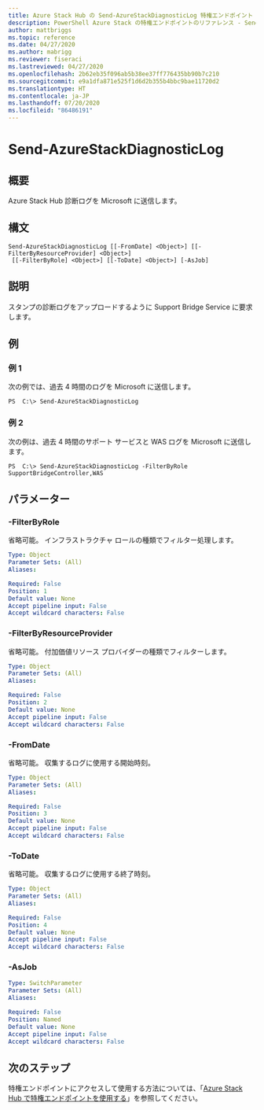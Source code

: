 ```yaml
---
title: Azure Stack Hub の Send-AzureStackDiagnosticLog 特権エンドポイント
description: PowerShell Azure Stack の特権エンドポイントのリファレンス - Send-AzureStackDiagnosticLog
author: mattbriggs
ms.topic: reference
ms.date: 04/27/2020
ms.author: mabrigg
ms.reviewer: fiseraci
ms.lastreviewed: 04/27/2020
ms.openlocfilehash: 2b62eb35f096ab5b38ee37ff776435bb90b7c210
ms.sourcegitcommit: e9a1dfa871e525f1d6d2b355b4bbc9bae11720d2
ms.translationtype: HT
ms.contentlocale: ja-JP
ms.lasthandoff: 07/20/2020
ms.locfileid: "86486191"
---
```

# <a name="send-azurestackdiagnosticlog"></a>Send-AzureStackDiagnosticLog

## <a name="synopsis"></a>概要
Azure Stack Hub 診断ログを Microsoft に送信します。

## <a name="syntax"></a>構文

```
Send-AzureStackDiagnosticLog [[-FromDate] <Object>] [[-FilterByResourceProvider] <Object>]
 [[-FilterByRole] <Object>] [[-ToDate] <Object>] [-AsJob]
```

## <a name="description"></a>説明
スタンプの診断ログをアップロードするように Support Bridge Service に要求します。

## <a name="examples"></a>例

### <a name="example-1"></a>例 1

次の例では、過去 4 時間のログを Microsoft に送信します。

```
PS  C:\> Send-AzureStackDiagnosticLog
```

### <a name="example-2"></a>例 2
次の例は、過去 4 時間のサポート サービスと WAS ログを Microsoft に送信します。
```
PS  C:\> Send-AzureStackDiagnosticLog -FilterByRole SupportBridgeController,WAS
```

## <a name="parameters"></a>パラメーター

### <a name="-filterbyrole"></a>-FilterByRole
省略可能。
インフラストラクチャ ロールの種類でフィルター処理します。

```yaml
Type: Object
Parameter Sets: (All)
Aliases:

Required: False
Position: 1
Default value: None
Accept pipeline input: False
Accept wildcard characters: False
```

### <a name="-filterbyresourceprovider"></a>-FilterByResourceProvider
省略可能。
付加価値リソース プロバイダーの種類でフィルターします。

```yaml
Type: Object
Parameter Sets: (All)
Aliases:

Required: False
Position: 2
Default value: None
Accept pipeline input: False
Accept wildcard characters: False
```

### <a name="-fromdate"></a>-FromDate
省略可能。
収集するログに使用する開始時刻。

```yaml
Type: Object
Parameter Sets: (All)
Aliases:

Required: False
Position: 3
Default value: None
Accept pipeline input: False
Accept wildcard characters: False
```

### <a name="-todate"></a>-ToDate
省略可能。
収集するログに使用する終了時刻。

```yaml
Type: Object
Parameter Sets: (All)
Aliases:

Required: False
Position: 4
Default value: None
Accept pipeline input: False
Accept wildcard characters: False
```

### <a name="-asjob"></a>-AsJob


```yaml
Type: SwitchParameter
Parameter Sets: (All)
Aliases:

Required: False
Position: Named
Default value: None
Accept pipeline input: False
Accept wildcard characters: False
```

## <a name="next-steps"></a>次のステップ

特権エンドポイントにアクセスして使用する方法については、「[Azure Stack Hub で特権エンドポイントを使用する](../../operator/azure-stack-privileged-endpoint.md)」を参照してください。
